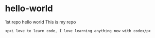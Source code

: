 # hello-world
1st repo hello world
<h>This is my repo</h>

    <p>i love to learn code, I love learning anything new with code</p>

